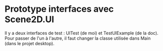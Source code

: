 Prototype interfaces avec Scene2D.UI
=======================

Il y a deux interfaces de test : UITest (de moi) et TestUIExample (de la doc). Pour passer de l'un à l'autre,
il faut changer la classe utilisée dans Main (dans le projet desktop).